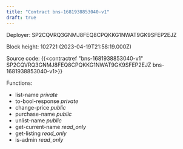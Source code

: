 ```yaml
---
title: "Contract bns-1681938853040-v1"
draft: true
---
```

Deployer: SP2CQVRQ3GNMJ8FEQ8CPQKKG1NWAT9GK9SFEP2EJZ


 



Block height: 102721 (2023-04-19T21:58:19.000Z)

Source code: {{<contractref "bns-1681938853040-v1" SP2CQVRQ3GNMJ8FEQ8CPQKKG1NWAT9GK9SFEP2EJZ bns-1681938853040-v1>}}

Functions:

* list-name _private_
* to-bool-response _private_
* change-price _public_
* purchase-name _public_
* unlist-name _public_
* get-current-name _read_only_
* get-listing _read_only_
* is-admin _read_only_
